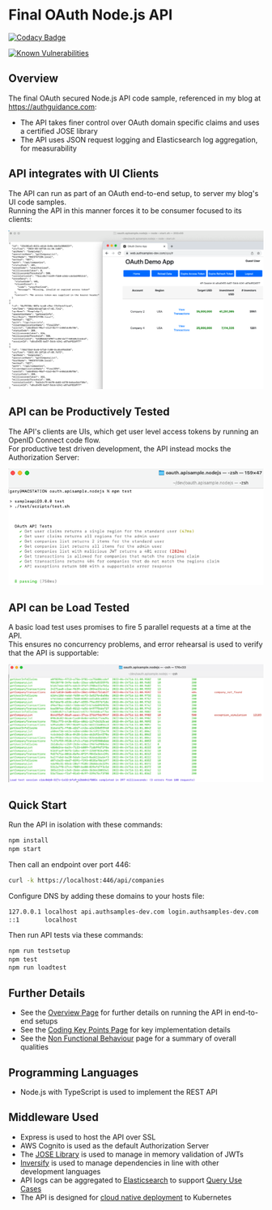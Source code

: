 # Final OAuth Node.js API

[![Codacy Badge](https://app.codacy.com/project/badge/Grade/4e685ae1d0ae4d3091e0dccd5b3cd011)](https://www.codacy.com/gh/gary-archer/oauth.apisample.nodejs/dashboard?utm_source=github.com&amp;utm_medium=referral&amp;utm_content=gary-archer/oauth.apisample.nodejs&amp;utm_campaign=Badge_Grade) 

[![Known Vulnerabilities](https://snyk.io/test/github/gary-archer/oauth.apisample.nodejs/badge.svg?targetFile=package.json)](https://snyk.io/test/github/gary-archer/oauth.apisample.nodejs?targetFile=package.json)

## Overview

The final OAuth secured Node.js API code sample, referenced in my blog at https://authguidance.com:

* The API takes finer control over OAuth domain specific claims and uses a certified JOSE library
* The API uses JSON request logging and Elasticsearch log aggregation, for measurability

## API integrates with UI Clients

The API can run as part of an OAuth end-to-end setup, to server my blog's UI code samples.\
Running the API in this manner forces it to be consumer focused to its clients:

![SPA and API](./doc/spa-and-api.png)

## API can be Productively Tested

The API's clients are UIs, which get user level access tokens by running an OpenID Connect code flow.\
For productive test driven development, the API instead mocks the Authorization Server:

![Test Driven Development](./doc/tests.png)

## API can be Load Tested

A basic load test uses promises to fire 5 parallel requests at a time at the API.\
This ensures no concurrency problems, and error rehearsal is used to verify that the API is supportable:

![Load Test](./doc/loadtest.png)

## Quick Start

Run the API in isolation with these commands:

```bash
npm install
npm start
```

Then call an endpoint over port 446:

```bash
curl -k https://localhost:446/api/companies
```

Configure DNS by adding these domains to your hosts file:

```text
127.0.0.1 localhost api.authsamples-dev.com login.authsamples-dev.com
::1       localhost
```

Then run API tests via these commands:

```bash
npm run testsetup
npm test
npm run loadtest
```

## Further Details

* See the [Overview Page](https://authguidance.com/2017/10/27/api-architecture-node) for further details on running the API in end-to-end setups
* See the [Coding Key Points Page](https://authguidance.com/2017/10/27/final-nodeapi-coding-key-points/) for key implementation details
* See the [Non Functional Behaviour](https://authguidance.com/2017/10/08/corporate-code-sample-core-behavior/) page for a summary of overall qualities

## Programming Languages

* Node.js with TypeScript is used to implement the REST API

## Middleware Used

* Express is used to host the API over SSL
* AWS Cognito is used as the default Authorization Server
* The [JOSE Library](https://github.com/panva/jose) is used to manage in memory validation of JWTs
* [Inversify](http://inversify.io) is used to manage dependencies in line with other development languages
* API logs can be aggregated to [Elasticsearch](https://authguidance.com/2019/07/19/log-aggregation-setup/) to support [Query Use Cases](https://authguidance.com/2019/08/02/intelligent-api-platform-analysis/)
* The API is designed for [cloud native deployment](https://github.com/gary-archer/oauth.cloudnative.deployment) to Kubernetes
